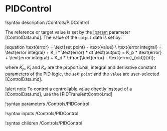 # PIDControl

!syntax description /Controls/PIDControl

The reference or target value is set by the [!param](/Controls/PIDControl/set_point) parameter [ControlData.md].
The value of the `output` data is set by:

!equation
\text{error} = \text{set point} - \text{value} \\
\text{error integral} = \text{error integral} + K_i * \text{error} * dt
\text{output} = K_p * \text{error} + \text{error integral} + K_d * \dfrac{\text{error} - \text{error}_{old}}{dt};

where $K_p$, $K_i$ and $K_d$ are the proportional, integral and derivative constant parameters of the PID logic,
the `set point` and the `value` are user-selected [ControlData.md].

!alert note
To control a controllable value directly instead of a [ControlData.md], use the [PIDTransientControl.md]

!syntax parameters /Controls/PIDControl

!syntax inputs /Controls/PIDControl

!syntax children /Controls/PIDControl
